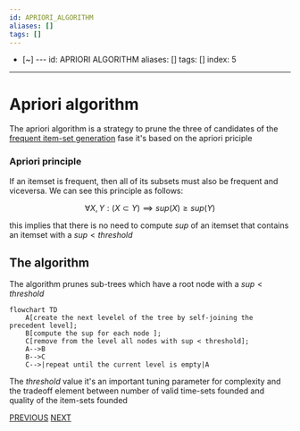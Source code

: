 ```yaml
---
id: APRIORI_ALGORITHM
aliases: []
tags: []
---
```


- [~] ---
id: APRIORI ALGORITHM
aliases: []
tags: []
index: 5
---

# Apriori algorithm

The apriori algorithm is a strategy to prune the three of candidates of the [frequent item-set generation](datamining/FREQUENT_ITEMSET_GENERATION.md) fase it's based on the apriori priciple

### Apriori principle
If an itemset is frequent, then all of its subsets must also be frequent and viceversa.
We can see this principle as follows:

$$
\forall X,Y: (X \subset Y) \implies sup(X) \geq sup(Y)
$$

this implies that there is no need to compute $sup$ of an itemset that contains an itemset with a $sup \lt threshold$

## The algorithm

The algorithm prunes sub-trees which have a root node with a $sup \lt threshold$

```mermaid
flowchart TD
	A[create the next levelel of the tree by self-joining the precedent level];
	B[compute the sup for each node ];
	C[remove from the level all nodes with sup < threshold];
	A-->B
	B-->C
	C-->|repeat until the current level is empty|A
```

The $threshold$ value it's an important tuning parameter for complexity and the tradeoff element between number of valid time-sets founded and quality of the item-sets founded

[PREVIOUS](FREQUENT_ITEMSET_GENERATION.md) [NEXT](datamining/FP-GROWTH.md)
